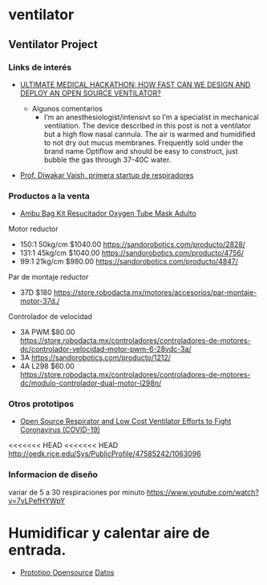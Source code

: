 # ventilator
## Ventilator Project

### Links de interés

- [ULTIMATE MEDICAL HACKATHON: HOW FAST CAN WE DESIGN AND DEPLOY AN OPEN SOURCE VENTILATOR?](https://hackaday.com/2020/03/12/ultimate-medical-hackathon-how-fast-can-we-design-and-deploy-an-open-source-ventilator/)
    - Algunos comentarios
        - I’m an anesthesiologist/intensivt so I’m a specialist in mechanical ventilation. The device described in this post is not a ventilator but a high flow nasal cannula. The air is warmed and humidified to not dry out mucus membranes. Frequently sold under the brand name Optiflow and should be easy to construct, just bubble the gas through 37-40C water.

- [Prof. Diwakar Vaish, primera startup de respiradores](https://twitter.com/diwakarvaish?s=20)
### Productos a la venta

- [Ambu Bag Kit Resucitador Oxygen Tube Mask Adulto](https://articulo.mercadolibre.com.mx/MLM-730415838-ambu-bag-kit-resucitador-oxygen-tube-mask-adulto-_JM?quantity=1#position=19&type=item&tracking_id=5cb699e3-2dc9-4576-9733-0665628c4611)



Motor reductor

- 150:1 50kg/cm $1040.00 https://sandorobotics.com/producto/2828/
- 131:1 45kg/cm $1040.00 https://sandorobotics.com/producto/4756/
- 99:1 21kg/cm $980.00 https://sandorobotics.com/producto/4847/

Par de montaje reductor
- 37D $180 https://store.robodacta.mx/motores/accesorios/par-montaje-motor-37d./

Controlador de velocidad
- 3A PWM $80.00  https://store.robodacta.mx/controladores/controladores-de-motores-dc/controlador-velocidad-motor-pwm-6-28vdc-3a/
- 3A https://sandorobotics.com/producto/1212/
- 4A L298 $60.00 https://store.robodacta.mx/controladores/controladores-de-motores-dc/modulo-controlador-dual-motor-l298n/



### Otros prototipos

- [Open Source Respirator and Low Cost Ventilator Efforts to Fight Coronavirus (COVID-19)](https://bradenkelley.com/2020/03/open-source-respirator-and-low-cost-ventilator-efforts-to-fight-coronavirus-covid-19/)

<<<<<<< HEAD
<<<<<<< HEAD
http://oedk.rice.edu/Sys/PublicProfile/47585242/1063096



### Informacion de diseño

variar de 5 a 30 respiraciones por minuto
https://www.youtube.com/watch?v=7vLPefHYWpY

Humidificar y calentar aire de entrada.
=======

- [Prototipo Opensource](http://oedk.rice.edu/apollobvm/) [Datos](http://oedk.rice.edu/ApolloBVM-DIY)
